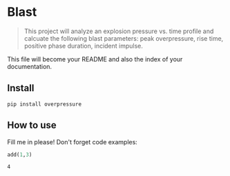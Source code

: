# Blast
> This project will analyze an explosion pressure vs. time profile and calcuate the following blast parameters:  peak overpressure, rise time, positive phase duration, incident impulse.


This file will become your README and also the index of your documentation.

## Install

`pip install overpressure`

## How to use

Fill me in please! Don't forget code examples:

```python
add(1,3)
```




    4



